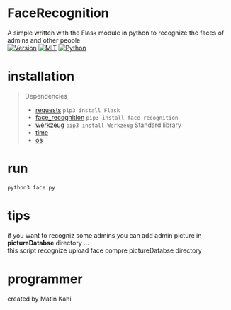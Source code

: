 # FaceRecognition
A simple written with the Flask module in python to recognize the faces of admins and other people<br/>
[![Version](https://img.shields.io/badge/version-v1.0.0-blue.svg)]()
[![MIT](https://img.shields.io/packagist/l/doctrine/orm.svg)](https://github.com/MrSubmissive/AdminFounder/blob/master/LICENSE) 
[![Python](https://img.shields.io/badge/python-v3-blue.svg)]()
<br/>
# installation
> Dependencies  
> - [requests](https://pypi.org/project/Flask/) `pip3 install Flask`
> - [face_recognition](https://pypi.org/project/face-recognition/) `pip3 install face_recognition`
> - [werkzeug](https://docs.python.org/3/library/threading.html) `pip3 install Werkzeug`
> Standard library
> - [time](https://docs.python.org/3.4/library/time.html)
> - [os](https://docs.python.org/3.4/library/os.html)

# run
`python3 face.py`
# tips
if you want to recogniz some admins you can add admin picture in **pictureDatabse** directory ...<br/>
this script recognize upload face compre pictureDatabse directory

# programmer
created by Matin Kahi
